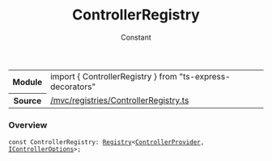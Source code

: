 
<header class="symbol-info-header"><h1 id="controllerregistry">ControllerRegistry</h1><label class="symbol-info-type-label const">Constant</label></header>
<!-- summary -->
<section class="symbol-info"><table class="is-full-width"><tbody><tr><th>Module</th><td><div class="lang-typescript"><span class="token keyword">import</span> { ControllerRegistry }&nbsp;<span class="token keyword">from</span>&nbsp;<span class="token string">"ts-express-decorators"</span></div></td></tr><tr><th>Source</th><td><a href="https://github.com/Romakita/ts-express-decorators/blob/v3.9.2/src//mvc/registries/ControllerRegistry.ts#L0-L0">/mvc/registries/ControllerRegistry.ts</a></td></tr></tbody></table></section>
<!-- overview -->


### Overview


<pre><code class="typescript-lang "><span class="token keyword">const</span> ControllerRegistry<span class="token punctuation">:</span> <a href="#api/common/core/registry"><span class="token">Registry</span></a><<a href="#api/common/mvc/controllerprovider"><span class="token">ControllerProvider</span></a><span class="token punctuation">,</span> <a href="#api/common/mvc/icontrolleroptions"><span class="token">IControllerOptions</span></a>><span class="token punctuation">;</span></code></pre>


<!-- Parameters -->

<!-- Description -->

<!-- Members -->

